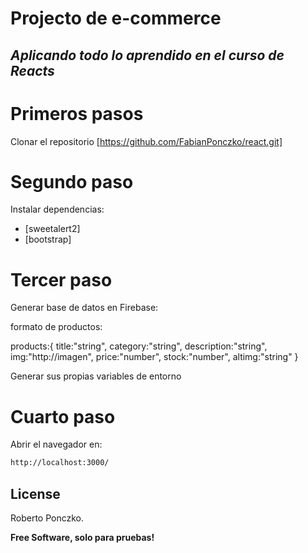 # Projecto de e-commerce

## _Aplicando todo lo aprendido en el curso de Reacts_

# Primeros pasos

Clonar el repositorio 
[https://github.com/FabianPonczko/react.git]

# Segundo paso

Instalar dependencias:
 - [sweetalert2]
 - [bootstrap]

# Tercer paso

Generar base de datos en Firebase:

formato de productos:

products:{
    title:"string",
    category:"string",
    description:"string",
    img:"http://imagen",
    price:"number",
    stock:"number",
    altimg:"string"
}

Generar sus propias variables de entorno

# Cuarto paso

Abrir el navegador en:
```sh
http://localhost:3000/
```

## License

Roberto Ponczko.

**Free Software, solo para pruebas!**